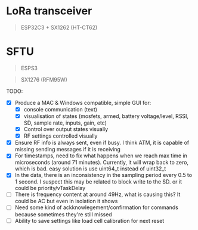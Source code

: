 # LoRa transceiver
> ESP32C3 + SX1262 (HT-CT62)


# SFTU
> ESPS3

> SX1276 (RFM95W)

TODO:
- [x] Produce a MAC & Windows compatible, simple GUI for:
  - [x] console communication (text)
  - [x] visualisation of states (mosfets, armed, battery voltage/level, RSSI, SD, sample rate, inputs, gain, etc)
  - [x] Control over output states visually
  - [x] RF settings controlled visually
- [x] Ensure RF info is always sent, even if busy. I think ATM, it is capable of missing sending messages if it is receiving
- [x] For timestamps, need to fix what happens when we reach max time in microseconds (around 71 minutes). Currently, it will wrap back to zero, which is bad. easy solution is use uint64_t instead of uint32_t
- [x] In the data, there is an inconsistency in the sampling period every 0.5 to 1 second. I suspect this may be related to block write to the SD. or it could be priority/vTaskDelay
- [ ] There is frequency content at around 49Hz, what is causing this? It could be AC but even in isolation it shows
- [ ] Need some kind of ackknowlegement/confirmation for commands because sometimes they're still missed
- [ ] Ability to save settings like load cell calibration for next reset
